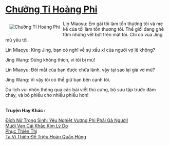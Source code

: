<a href="https://truyentiki.com/chuong-ti-hoang-phi.30371/" title="Chưởng Tỉ Hoàng Phi"><h1>Chưởng Tỉ Hoàng Phi</h1></a><div style="display:table"><img align="right" style="float: left; padding: 10px;" src="https://truyentiki.com/a/img/str/src/30371.jpg" alt="Chưởng Tỉ Hoàng Phi">Lin Miaoyu: Em gái tôi làm tổn thương tôi và mẹ kế của tôi làm tổn thương tôi. Thế giới đang ghê tởm những vết bớt trên mặt tôi. Chỉ có vua Jing mù yêu tôi. <p></p> Lin Miaoyu: King Jing, bạn có nghĩ về sự xấu xí của người vợ lẽ không? <p></p> Jing Wang: Đừng không thích, vì tôi bị mù! <p></p> Lin Miaoyu: Đôi mắt của bạn được chữa lành, vậy tại sao lại giả vờ mù? <p></p> Jing Wang: Vì vậy tôi có thể giữ bạn bên cạnh tôi. <p></p> Du lịch vui nhộn thông qua các bài viết thú cưng, bộ sưu tập trước đám cháy, và bỏ phiếu cho nhiều phiếu hơn!</div><p><br><b>Truyện Hay Khác :</b></p><a href="https://truyentiki.com/dich-nu-trong-sinh-yeu-nghiet-vuong-phi-phai-ga-nguoi.30370/" alt="Đích Nữ Trọng Sinh: Yêu Nghiệt Vương Phi Phải Gả Người!">Đích Nữ Trọng Sinh: Yêu Nghiệt Vương Phi Phải Gả Người!</a><br/><a href="https://github.com/nownovels/top500/tree/master/truyenhay/33857/" alt="Mười Vạn Cái Khắc Kim Lý Do">Mười Vạn Cái Khắc Kim Lý Do</a><br/><a href="https://truyentiki.wordpress.com/2020/06/08/phuc-thien-thi/" alt="Phục Thiên Thị">Phục Thiên Thị</a><br/><a href="https://github.com/nownovels/top500/tree/master/truyenhay/33844/" alt="Ta Vì Thiên Đế Triệu Hoán Quần Hùng">Ta Vì Thiên Đế Triệu Hoán Quần Hùng</a><br/>